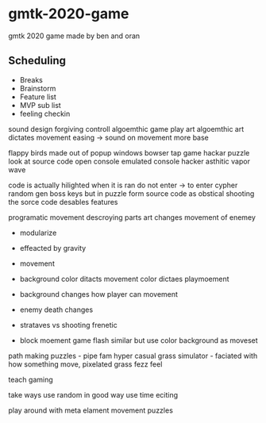 # gmtk-2020-game
 gmtk 2020 game made by ben and oran


## Scheduling
- Breaks  
- Brainstorm
- Feature list
- MVP sub list
- feeling checkin


sound design
forgiving controll
algoemthic game play 
 art algoemthic
 art dictates movement
 easing -> sound on movement
 more base

flappy birds made out of popup windows
bowser tap game 
hackar puzzle look at source code
 open console 
 emulated console
 hacker asthitic
 vapor wave

code is actually hilighted when it is ran
do not enter -> to enter
cypher random gen
boss keys but in puzzle form
source code as obstical
shooting the sorce code desables features

programatic movement descroying parts art changes movement of enemey
- modularize
- effeacted by gravity
- movement
- background color ditacts movement
color dictaes playmoement 
- background changes how player can movement
- enemy death changes 

- strataves vs shooting frenetic
- block moement game flash similar but use color background as moveset

path making puzzles - pipe fam
hyper casual grass simulator - faciated with how something move, pixelated grass fezz feel

teach gaming

take ways
use random in good way
use time eciting

play around with meta elament
movement puzzles